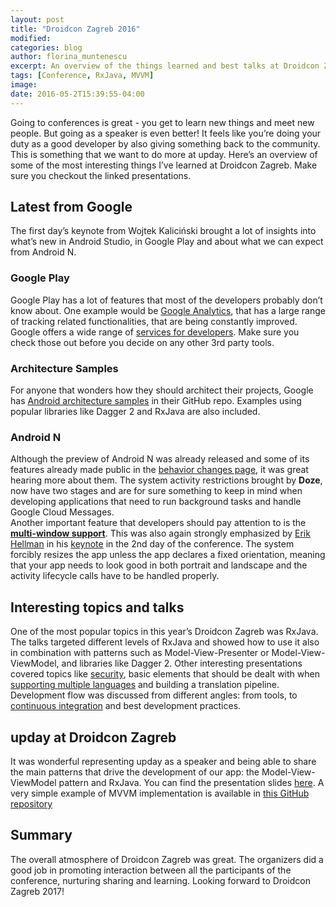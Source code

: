 ```yaml
---
layout: post
title: "Droidcon Zagreb 2016"
modified:
categories: blog
author: florina_muntenescu
excerpt: An overview of the things learned and best talks at Droidcon Zagreb 2016
tags: [Conference, RxJava, MVVM]
image:
date: 2016-05-2T15:39:55-04:00
---
```


Going to conferences is great - you get to learn new things and meet new people. But going as a speaker is even better! It feels like you’re doing your duty as a good developer by also giving something back to the community. This is something that we want to do more at upday.
Here’s an overview of some of the most interesting things I’ve learned at Droidcon Zagreb. Make sure you checkout the linked presentations.

## Latest from Google

The first day’s keynote from Wojtek Kaliciński brought a lot of insights into what’s new in Android Studio, in Google Play and about what we can expect from Android N.

### Google Play
Google Play has a lot of features that most of the developers probably don’t know about. One example would be <a href="https://developers.google.com/analytics/devguides/collection/android/v4/">Google Analytics</a>, that has a large range of tracking related functionalities, that are being constantly improved. Google offers a wide range of <a href="https://developers.google.com/products/">services for developers</a>. Make sure you check those out before you decide on any other 3rd party tools.

### Architecture Samples
For anyone that wonders how they should architect their projects, Google has <a href="https://github.com/googlesamples/android-architecture">Android architecture samples</a> in their GitHub repo. Examples using popular libraries like Dagger 2 and RxJava are also included.

### Android N
Although the preview of Android N was already released and some of its features already made public in the <a href="http://developer.android.com/preview/behavior-changes.html">behavior changes page</a>, it was great hearing more about them. The system activity restrictions brought by **Doze**, now have two stages and are for sure something to keep in mind when developing applications that need to run background tasks and handle Google Cloud Messages.
<br>Another important feature that developers should pay attention to is the <a href="http://developer.android.com/preview/features/multi-window.html">**multi-window support**</a>. This was also again strongly emphasized by <a href="http://www.hellsoft.se/">Erik Hellman</a> in his <a href="https://speakerdeck.com/erikhellman/10-common-mistakes-that-android-developers-do">keynote</a> in the 2nd day of the conference.
The system forcibly resizes the app unless the app declares a fixed orientation, meaning that your app needs to look good in both portrait and landscape and the activity lifecycle calls have to be handled properly.

## Interesting topics and talks

One of the most popular topics in this year’s Droidcon Zagreb was RxJava.  The talks targeted different levels of RxJava and showed how to use it also in combination with patterns such as Model-View-Presenter or Model-View-ViewModel, and libraries like Dagger 2.
Other interesting presentations covered topics like <a href="http://www.slideshare.net/AnaBaotic/safety-first-best-practices-in-app-security">security</a>,
basic elements that should be dealt with when <a href="http://www.slideshare.net/dpreussler/all-around-the-world-localization-and-internationalization-on-android-droidcon-zagreb">supporting multiple languages</a>
and building a translation pipeline. Development flow was discussed from different angles: from tools, to <a href="https://speakerdeck.com/reisub/continuous-integration-and-deployment-on-android-plus-some-sweets">continuous integration</a> and best development practices.

## upday at Droidcon Zagreb

It was wonderful representing upday as a speaker and being able to share the main patterns that drive the development of our app: the Model-View-ViewModel pattern and RxJava. You can find the presentation slides <a href="
http://www.slideshare.net/FlorinaMuntenescu/mvvm-and-rxjava-the-perfect-mix-61526418">here</a>. A very simple example of MVVM implementation is available in <a href="https://github.com/florina-muntenescu/DroidconMVVM">this GitHub repository</a>

## Summary

The overall atmosphere of Droidcon Zagreb was great. The organizers did a good job in promoting interaction between all the participants of the conference, nurturing sharing and learning. Looking forward to Droidcon Zagreb 2017!
